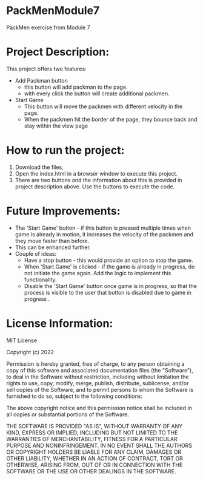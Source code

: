 # PackMenModule7
PackMen exercise from Module 7

# Project Description: 
This project offers two features: 
- Add Packman button 
  - this button will add packman to the page.
  - with every click the button will create additional packmen. 
- Start Game 
  - This button will move the packmen with different velocity in the page. 
  - When the packmen hit the border of the page, they bounce back and stay within the view page 

# How to run the project:
1. Download the files, 
2. Open the index.html in a browser window to execute this project. 
3. There are two buttons and the information about this is provided in project description above. Use the buttons to execute the code. 

# Future Improvements:
- The 'Start Game' button - if this button is pressed multiple times when game is already in motion, it increases the velocity of the packmen
  and they move faster than before.
- This can be enhanced further.
- Couple of ideas: 
  - Have a stop button - this would provide an option to stop the game. 
  - When 'Start Game' is clicked - if the game is already in progress, do not initiate the game again. Add the logic to implement this functionality.
  - Disable the 'Start Game' button once game is in progress, so that the process is visible to the user that button is disabled due to game in progress . 
  

# License Information: 
MIT License

Copyright (c) 2022

Permission is hereby granted, free of charge, to any person obtaining a copy
of this software and associated documentation files (the "Software"), to deal
in the Software without restriction, including without limitation the rights
to use, copy, modify, merge, publish, distribute, sublicense, and/or sell
copies of the Software, and to permit persons to whom the Software is
furnished to do so, subject to the following conditions:

The above copyright notice and this permission notice shall be included in all
copies or substantial portions of the Software.

THE SOFTWARE IS PROVIDED "AS IS", WITHOUT WARRANTY OF ANY KIND, EXPRESS OR
IMPLIED, INCLUDING BUT NOT LIMITED TO THE WARRANTIES OF MERCHANTABILITY,
FITNESS FOR A PARTICULAR PURPOSE AND NONINFRINGEMENT. IN NO EVENT SHALL THE
AUTHORS OR COPYRIGHT HOLDERS BE LIABLE FOR ANY CLAIM, DAMAGES OR OTHER
LIABILITY, WHETHER IN AN ACTION OF CONTRACT, TORT OR OTHERWISE, ARISING FROM,
OUT OF OR IN CONNECTION WITH THE SOFTWARE OR THE USE OR OTHER DEALINGS IN THE
SOFTWARE.
